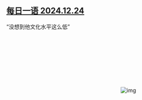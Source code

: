 <!--1735076064000-->
[每日一语 2024.12.24](https://chinadigitaltimes.net/chinese/714388.html)
------

<p>“没想到他文化水平这么低”</p><p><img decoding="async" src="data:image/svg+xml,%3Csvg%20xmlns='http://www.w3.org/2000/svg'%20viewBox='0%200%200%200'%3E%3C/svg%3E" alt="img" data-lazy-src="https://chinadigitaltimes.net/chinese/files/2024/12/2024.12.24.png"><noscript><img decoding="async" src="https://chinadigitaltimes.net/chinese/files/2024/12/2024.12.24.png" alt="img"></noscript></p><div class="addtoany_share_save_container addtoany_content addtoany_content_bottom"><div class="a2a_kit a2a_kit_size_32 addtoany_list" data-a2a-url="https://chinadigitaltimes.net/chinese/714388.html" data-a2a-title="每日一语 2024.12.24"><a class="a2a_button_facebook" href="https://www.addtoany.com/add_to/facebook?linkurl=https%3A%2F%2Fchinadigitaltimes.net%2Fchinese%2F714388.html&amp;linkname=%E6%AF%8F%E6%97%A5%E4%B8%80%E8%AF%AD%202024.12.24" title="Facebook" rel="nofollow noopener" target="_blank"></a><a class="a2a_button_twitter" href="https://www.addtoany.com/add_to/twitter?linkurl=https%3A%2F%2Fchinadigitaltimes.net%2Fchinese%2F714388.html&amp;linkname=%E6%AF%8F%E6%97%A5%E4%B8%80%E8%AF%AD%202024.12.24" title="Twitter" rel="nofollow noopener" target="_blank"></a><a class="a2a_button_telegram" href="https://www.addtoany.com/add_to/telegram?linkurl=https%3A%2F%2Fchinadigitaltimes.net%2Fchinese%2F714388.html&amp;linkname=%E6%AF%8F%E6%97%A5%E4%B8%80%E8%AF%AD%202024.12.24" title="Telegram" rel="nofollow noopener" target="_blank"></a><a class="a2a_button_reddit" href="https://www.addtoany.com/add_to/reddit?linkurl=https%3A%2F%2Fchinadigitaltimes.net%2Fchinese%2F714388.html&amp;linkname=%E6%AF%8F%E6%97%A5%E4%B8%80%E8%AF%AD%202024.12.24" title="Reddit" rel="nofollow noopener" target="_blank"></a><a class="a2a_button_whatsapp" href="https://www.addtoany.com/add_to/whatsapp?linkurl=https%3A%2F%2Fchinadigitaltimes.net%2Fchinese%2F714388.html&amp;linkname=%E6%AF%8F%E6%97%A5%E4%B8%80%E8%AF%AD%202024.12.24" title="WhatsApp" rel="nofollow noopener" target="_blank"></a><a class="a2a_button_email" href="https://www.addtoany.com/add_to/email?linkurl=https%3A%2F%2Fchinadigitaltimes.net%2Fchinese%2F714388.html&amp;linkname=%E6%AF%8F%E6%97%A5%E4%B8%80%E8%AF%AD%202024.12.24" title="Email" rel="nofollow noopener" target="_blank"></a><a class="a2a_button_copy_link" href="https://www.addtoany.com/add_to/copy_link?linkurl=https%3A%2F%2Fchinadigitaltimes.net%2Fchinese%2F714388.html&amp;linkname=%E6%AF%8F%E6%97%A5%E4%B8%80%E8%AF%AD%202024.12.24" title="Copy Link" rel="nofollow noopener" target="_blank"></a><a class="a2a_dd addtoany_share_save addtoany_share" href="https://www.addtoany.com/share"></a></div></div>
